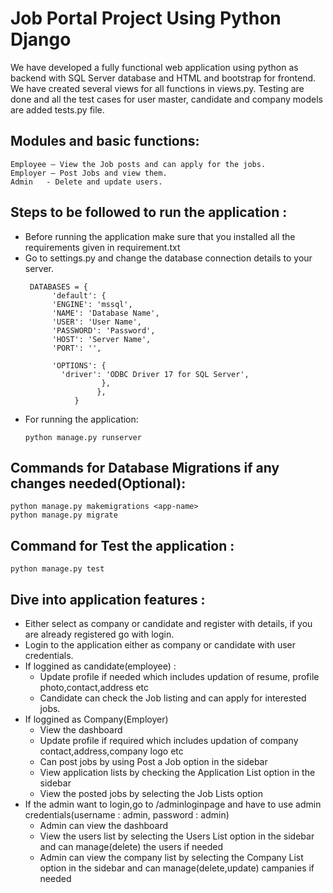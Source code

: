 # Job Portal Project Using Python Django 

We have developed a fully functional web application using python as backend with SQL Server database and HTML and bootstrap for frontend.
We have created several views for all functions in views.py.
Testing are done and all the test cases for user master, candidate and company models are added tests.py file.

## Modules and basic functions:
	Employee – View the Job posts and can apply for the jobs.
	Employer – Post Jobs and view them.
	Admin   - Delete and update users.
	
## Steps to be followed to run the application :

- Before running the application make sure that you installed all the requirements given in requirement.txt <br />
- Go to settings.py and change the database connection details to your server.<br />
	```
	 DATABASES = {
    	  'default': {
          'ENGINE': 'mssql',
          'NAME': 'Database Name',
          'USER': 'User Name',
          'PASSWORD': 'Password',    
          'HOST': 'Server Name',
          'PORT': '',

          'OPTIONS': {
            'driver': 'ODBC Driver 17 for SQL Server',
                     },
    	            },
	           }
	```
- For running the application: <br />
	```
	python manage.py runserver
	```
## Commands for Database Migrations if any changes needed(Optional):

```
python manage.py makemigrations <app-name>
python manage.py migrate
```

## Command for Test the application :
```
python manage.py test

```
## Dive into application features :

- Either select as company or candidate and register with details, if you are already registered go with login. <br />
- Login to the application either as company or candidate with user credentials.<br />
- If loggined as candidate(employee) :
	- Update profile if needed which includes updation of resume, profile photo,contact,address etc
	- Candidate can check the Job listing and can apply for interested jobs.
- If loggined as Company(Employer)
	- View the dashboard
	- Update profile if required which includes updation of company contact,address,company logo etc
	- Can post jobs by using Post a Job option in the sidebar
	- View application lists by checking the Application List option in the sidebar
	- View the posted jobs by selecting the Job Lists option
- If the admin want to login,go to /adminloginpage and have to use admin credentials(username : admin, password : admin)
	- Admin can view the dashboard
	- View the users list by selecting the Users List option in the sidebar and can manage(delete) the users if needed
	- Admin can view the company list by selecting the Company List option in the sidebar and can manage(delete,update) campanies if needed 




